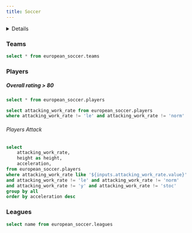 ```yaml
---
title: Soccer
---
```


<Details title='Sqlite Dataset'>

  This section is using queries from sqlite

</Details>

### Teams

```sql teams
select * from european_soccer.teams
```

<DataTable data={teams} />


### Players
##### Overall rating > 80

```sql players_data
select * from european_soccer.players
```

```sql attacking_work_rates
select attacking_work_rate from european_soccer.players
where attacking_work_rate != 'le' and attacking_work_rate != 'norm'
```

###### Players Attack
<Dropdown data={attacking_work_rates} name=attacking_work_rate value=attacking_work_rate>
    <DropdownOption value="%" valueLabel="All"/>
</Dropdown>


```sql data_attacking_work_rate
select  
    attacking_work_rate,
    height as height,
    acceleration,
from european_soccer.players
where attacking_work_rate like '${inputs.attacking_work_rate.value}'
and attacking_work_rate != 'le' and attacking_work_rate != 'norm' 
and attacking_work_rate != 'y' and attacking_work_rate != 'stoc' 
group by all
order by acceleration desc
```

<BarChart
    data={data_attacking_work_rate}
    title="Players acceleration and Height by {inputs.attacking_work_rate.label} attack"
    x=height
    y=acceleration
    series=attacking_work_rate
/>

### Leagues

```sql leagues
select name from european_soccer.leagues
```

<DataTable data={leagues} />